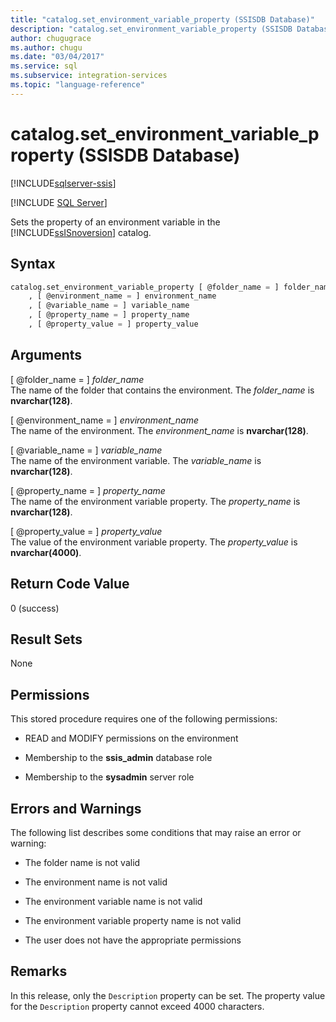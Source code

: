 ```yaml
---
title: "catalog.set_environment_variable_property (SSISDB Database)"
description: "catalog.set_environment_variable_property (SSISDB Database)"
author: chugugrace
ms.author: chugu
ms.date: "03/04/2017"
ms.service: sql
ms.subservice: integration-services
ms.topic: "language-reference"
---
```

# catalog.set_environment_variable_property (SSISDB Database)

[!INCLUDE[sqlserver-ssis](../../includes/applies-to-version/sqlserver-ssis.md)]


[!INCLUDE [SQL Server](../../includes/applies-to-version/sqlserver.md)]

  Sets the property of an environment variable in the [!INCLUDE[ssISnoversion](../../includes/ssisnoversion-md.md)] catalog.  
  
## Syntax  
  
```sql  
catalog.set_environment_variable_property [ @folder_name = ] folder_name  
    , [ @environment_name = ] environment_name  
    , [ @variable_name = ] variable_name  
    , [ @property_name = ] property_name  
    , [ @property_value = ] property_value  
```  
  
## Arguments  
 [ @folder_name = ] *folder_name*  
 The name of the folder that contains the environment. The *folder_name* is **nvarchar(128)**.  
  
 [ @environment_name = ] *environment_name*  
 The name of the environment. The *environment_name* is **nvarchar(128)**.  
  
 [ @variable_name = ] *variable_name*  
 The name of the environment variable. The *variable_name* is **nvarchar(128)**.  
  
 [ @property_name = ] *property_name*  
 The name of the environment variable property. The *property_name* is **nvarchar(128)**.  
  
 [ @property_value = ] *property_value*  
 The value of the environment variable property. The *property_value* is **nvarchar(4000)**.  
  
## Return Code Value  
 0 (success)  
  
## Result Sets  
 None  
  
## Permissions  
 This stored procedure requires one of the following permissions:  
  
-   READ and MODIFY permissions on the environment  
  
-   Membership to the **ssis_admin** database role  
  
-   Membership to the **sysadmin** server role  
  
## Errors and Warnings  
 The following list describes some conditions that may raise an error or warning:  
  
-   The folder name is not valid  
  
-   The environment name is not valid  
  
-   The environment variable name is not valid  
  
-   The environment variable property name is not valid  
  
-   The user does not have the appropriate permissions  
  
## Remarks  
 In this release, only the `Description` property can be set. The property value for the `Description` property cannot exceed 4000 characters.  
  
  
